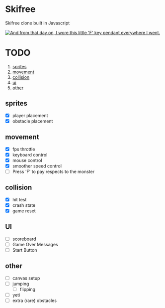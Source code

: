 # Skifree
Skifree clone built in Javascript

[![And from that day on, I wore this little 'F' key pendant everywhere I went.](https://imgs.xkcd.com/comics/skifree.png)](https://xkcd.com/667/)


# TODO
1. [sprites](#sprites)
2. [movement](#movement)
3. [collision](#collision)
4. [ui](#ui)
5. [other](#other)

## sprites
* [x] player placement
* [x] obstacle placement

## movement
* [x] fps throttle
* [x] keyboard control
* [x] mouse control
* [x] smoother speed control
* [ ] Press 'F' to pay respects to the monster

## collision
* [x] hit test
* [x] crash state
* [x] game reset

## UI
* [ ] scoreboard
* [ ] Game Over Messages
* [ ] Start Button

## other
* [ ] canvas setup
* [ ] jumping
  * [ ] flipping
* [ ] yeti
* [ ] extra (rare) obstacles

